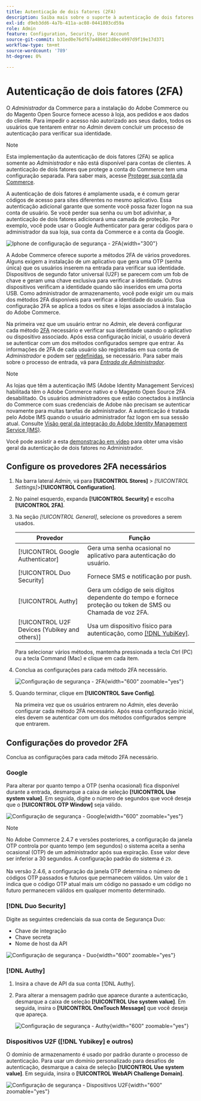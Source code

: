 ```yaml
---
title: Autenticação de dois fatores (2FA)
description: Saiba mais sobre o suporte à autenticação de dois fatores para garantir a segurança do sistema e dos dados.
exl-id: d9eb3dd6-4a7b-411a-ac08-0441803cd59a
role: Admin
feature: Configuration, Security, User Account
source-git-commit: b31ed0e76df67a486012d8ec4997d9f19e17d371
workflow-type: tm+mt
source-wordcount: '789'
ht-degree: 0%

---
```


# Autenticação de dois fatores (2FA)

O _Administrador_ da Commerce para a instalação do Adobe Commerce ou do Magento Open Source fornece acesso à loja, aos pedidos e aos dados do cliente. Para impedir o acesso não autorizado aos seus dados, todos os usuários que tentarem entrar no _Admin_ devem concluir um processo de autenticação para verificar sua identidade.

>[!NOTE]
>
>Esta implementação da autenticação de dois fatores (2FA) se aplica somente ao _Administrador_ e não está disponível para contas de clientes. A autenticação de dois fatores que protege a conta do Commerce tem uma configuração separada. Para saber mais, acesse [Proteger sua conta da Commerce](../getting-started/commerce-account-secure.md).

A autenticação de dois fatores é amplamente usada, e é comum gerar códigos de acesso para sites diferentes no mesmo aplicativo. Essa autenticação adicional garante que somente você possa fazer logon na sua conta de usuário. Se você perder sua senha ou um bot adivinhar, a autenticação de dois fatores adicionará uma camada de proteção. Por exemplo, você pode usar o Google Authenticator para gerar códigos para o administrador da sua loja, sua conta da Commerce e a conta da Google.

![Iphone de configuração de segurança - 2FA](./assets/google-authenticator-iphone.png){width="300"}

A Adobe Commerce oferece suporte a métodos 2FA de vários provedores. Alguns exigem a instalação de um aplicativo que gera uma OTP (senha única) que os usuários inserem na entrada para verificar sua identidade. Dispositivos de segundo fator universal (U2F) se parecem com um fob de chave e geram uma chave exclusiva para verificar a identidade. Outros dispositivos verificam a identidade quando são inseridos em uma porta USB. Como administrador de armazenamento, você pode exigir um ou mais dos métodos 2FA disponíveis para verificar a identidade do usuário. Sua configuração 2FA se aplica a todos os sites e lojas associados à instalação do Adobe Commerce.

Na primeira vez que um usuário entrar no _Admin_, ele deverá configurar cada método [2FA](../configuration-reference/security/2fa.md) necessário e verificar sua identidade usando o aplicativo ou dispositivo associado. Após essa configuração inicial, o usuário deverá se autenticar com um dos métodos configurados sempre que entrar. As informações de 2FA de cada usuário são registradas em sua conta de _Administrador_ e podem ser [redefinidas](security-two-factor-authentication-manage.md), se necessário. Para saber mais sobre o processo de entrada, vá para [_Entrada de Administrador_](../getting-started/admin-signin.md).

>[!NOTE]
>
>As lojas que têm a autenticação IMS (Adobe Identity Management Services) habilitada têm o Adobe Commerce nativo e o Magento Open Source 2FA desabilitado. Os usuários administradores que estão conectados à instância do Commerce com suas credenciais de Adobe não precisam se autenticar novamente para muitas tarefas de administrador. A autenticação é tratada pelo Adobe IMS quando o usuário administrador faz logon em sua sessão atual. Consulte [Visão geral da integração do Adobe Identity Management Service (IMS)](https://experienceleague.adobe.com/docs/commerce-admin/start/admin/ims/adobe-ims-integration-overview.html).

Você pode assistir a esta [demonstração em vídeo](https://video.tv.adobe.com/v/339104?quality=12&learn=on) para obter uma visão geral da autenticação de dois fatores no Administrador.

## Configure os provedores 2FA necessários

1. Na barra lateral _Admin_, vá para **[!UICONTROL Stores]** > _[!UICONTROL Settings]_>**[!UICONTROL Configuration]**.

1. No painel esquerdo, expanda **[!UICONTROL Security]** e escolha **[!UICONTROL 2FA]**.

1. Na seção _[!UICONTROL General]_, selecione os provedores a serem usados.

   | Provedor | Função |
   |--- |--- |
   | [!UICONTROL Google Authenticator] | Gera uma senha ocasional no aplicativo para autenticação do usuário. |
   | [!UICONTROL Duo Security] | Fornece SMS e notificação por push. |
   | [!UICONTROL Authy] | Gera um código de seis dígitos dependente do tempo e fornece proteção ou token de SMS ou Chamada de voz 2FA. |
   | [!UICONTROL U2F Devices (Yubikey and others)] | Usa um dispositivo físico para autenticação, como [[!DNL YubiKey]](https://www.yubico.com/). |

   Para selecionar vários métodos, mantenha pressionada a tecla Ctrl (PC) ou a tecla Command (Mac) e clique em cada item.

1. Conclua as configurações para cada método 2FA necessário.

   ![Configuração de segurança - 2FA](../configuration-reference/security/assets/2fa-general.png){width="600" zoomable="yes"}

1. Quando terminar, clique em **[!UICONTROL Save Config]**.

   Na primeira vez que os usuários entrarem no _Admin_, eles deverão configurar cada método 2FA necessário. Após essa configuração inicial, eles devem se autenticar com um dos métodos configurados sempre que entrarem.

## Configurações do provedor 2FA

Conclua as configurações para cada método 2FA necessário.

### Google

Para alterar por quanto tempo a OTP (senha ocasional) fica disponível durante a entrada, desmarque a caixa de seleção **[!UICONTROL Use system value]**. Em seguida, digite o número de segundos que você deseja que o **[!UICONTROL OTP Window]** seja válido.

![Configuração de segurança - Google](../configuration-reference/security/assets/2fa-google.png){width="600" zoomable="yes"}

>[!NOTE]
>
>No Adobe Commerce 2.4.7 e versões posteriores, a configuração da janela OTP controla por quanto tempo (em segundos) o sistema aceita a senha ocasional (OTP) de um administrador após sua expiração. Esse valor deve ser inferior a 30 segundos. A configuração padrão do sistema é `29`.<br><br> Na versão 2.4.6, a configuração da janela OTP determina o número de códigos OTP passados e futuros que permanecem válidos. Um valor de `1` indica que o código OTP atual mais um código no passado e um código no futuro permanecem válidos em qualquer momento determinado.

### [!DNL Duo Security]

Digite as seguintes credenciais da sua conta de Segurança Duo:

- Chave de integração
- Chave secreta
- Nome de host da API

![Configuração de segurança - Duo](../configuration-reference/security/assets/2fa-duo-security.png){width="600" zoomable="yes"}

### [!DNL Authy]

1. Insira a chave de API da sua conta [!DNL Authy].

1. Para alterar a mensagem padrão que aparece durante a autenticação, desmarque a caixa de seleção **[!UICONTROL Use system value]**. Em seguida, insira o **[!UICONTROL OneTouch Message]** que você deseja que apareça.

   ![Configuração de segurança - Authy](../configuration-reference/security/assets/2fa-authy.png){width="600" zoomable="yes"}

### Dispositivos U2F ([!DNL Yubikey] e outros)

O domínio de armazenamento é usado por padrão durante o processo de autenticação. Para usar um domínio personalizado para desafios de autenticação, desmarque a caixa de seleção **[!UICONTROL Use system value]**. Em seguida, insira o **[!UICONTROL WebAPi Challenge Domain]**.

![Configuração de segurança - Dispositivos U2F](../configuration-reference/security/assets/2fa-u2f-key.png){width="600" zoomable="yes"}
